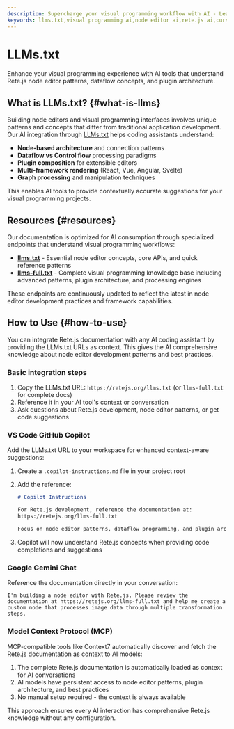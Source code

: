 ```yaml
---
description: Supercharge your visual programming workflow with AI - Learn how to integrate Rete.js documentation with AI coding assistants for smarter node editor development
keywords: llms.txt,visual programming ai,node editor ai,rete.js ai,cursor,windsurf,copilot,claude,gemini,chatgpt
---
```


# LLMs.txt

Enhance your visual programming experience with AI tools that understand Rete.js node editor patterns, dataflow concepts, and plugin architecture.

## What is LLMs.txt? {#what-is-llms}

Building node editors and visual programming interfaces involves unique patterns and concepts that differ from traditional application development. Our AI integration through [LLMs.txt](https://llmstxt.org/) helps coding assistants understand:

- **Node-based architecture** and connection patterns
- **Dataflow vs Control flow** processing paradigms
- **Plugin composition** for extensible editors
- **Multi-framework rendering** (React, Vue, Angular, Svelte)
- **Graph processing** and manipulation techniques

This enables AI tools to provide contextually accurate suggestions for your visual programming projects.

## Resources {#resources}

Our documentation is optimized for AI consumption through specialized endpoints that understand visual programming workflows:

- **[llms.txt](https://retejs.org/llms.txt)** - Essential node editor concepts, core APIs, and quick reference patterns
- **[llms-full.txt](https://retejs.org/llms-full.txt)** - Complete visual programming knowledge base including advanced patterns, plugin architecture, and processing engines

These endpoints are continuously updated to reflect the latest in node editor development practices and framework capabilities.

## How to Use {#how-to-use}

You can integrate Rete.js documentation with any AI coding assistant by providing the LLMs.txt URLs as context. This gives the AI comprehensive knowledge about node editor development patterns and best practices.

### Basic integration steps

1. Copy the LLMs.txt URL: `https://retejs.org/llms.txt` (or `llms-full.txt` for complete docs)
2. Reference it in your AI tool's context or conversation
3. Ask questions about Rete.js development, node editor patterns, or get code suggestions

### VS Code GitHub Copilot

Add the LLMs.txt URL to your workspace for enhanced context-aware suggestions:

1. Create a `.copilot-instructions.md` file in your project root
2. Add the reference:
   ```markdown
   # Copilot Instructions

   For Rete.js development, reference the documentation at:
   https://retejs.org/llms-full.txt

   Focus on node editor patterns, dataflow programming, and plugin architecture.
   ```

3. Copilot will now understand Rete.js concepts when providing code completions and suggestions

### Google Gemini Chat

Reference the documentation directly in your conversation:

```
I'm building a node editor with Rete.js. Please review the documentation at https://retejs.org/llms-full.txt and help me create a custom node that processes image data through multiple transformation steps.
```

### Model Context Protocol (MCP)

MCP-compatible tools like Context7 automatically discover and fetch the Rete.js documentation as context to AI models:

1. The complete Rete.js documentation is automatically loaded as context for AI conversations
2. AI models have persistent access to node editor patterns, plugin architecture, and best practices
3. No manual setup required - the context is always available

This approach ensures every AI interaction has comprehensive Rete.js knowledge without any configuration.
